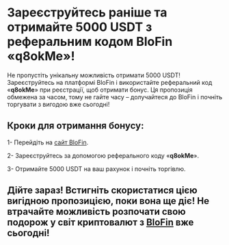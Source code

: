 <h1>Зареєструйтесь раніше та отримайте 5000 USDT з реферальним кодом BloFin «<b>q8okMe</b>»!</h1>

Не пропустіть унікальну можливість отримати 5000 USDT! Зареєструйтесь на платформі BloFin і використайте реферальний код «<b>q8okMe</b>» при реєстрації, щоб отримати бонус. Ця пропозиція обмежена за часом, тому не гайте часу – долучайтеся до BloFin і почніть торгувати з вигодою вже сьогодні!

<h2>Кроки для отримання бонусу:</h2>

1- Перейдіть на <a href="https://blofin.com/register?referral_code=q8okMe">сайт BloFin</a>.

2- Зареєструйтесь за допомогою реферального коду «<b>q8okMe</b>».

3- Отримайте 5000 USDT на ваш рахунок і почніть торгівлю.

<h2>Дійте зараз! Встигніть скористатися цією вигідною пропозицією, поки вона ще діє! Не втрачайте можливість розпочати свою подорож у світ криптовалют з <a href="https://blofin.com/register?referral_code=q8okMe">BloFin</a> вже сьогодні!</h2>
